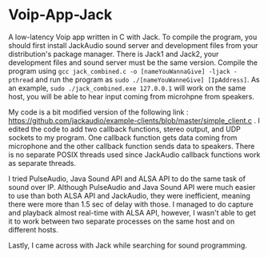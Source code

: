 # Voip-App-Jack
A low-latency Voip app written in C with Jack. To compile the program, you should first install JackAudio sound server and development files from your distribution's package manager. There is Jack1 and Jack2, your development files and sound server must be the same version. Compile the program using `gcc jack_combined.c -o [nameYouWannaGive] -ljack -pthread` and run the program as `sudo ./[nameYouWanneGive] [IpAddress]`. As an example, `sudo ./jack_combined.exe 127.0.0.1` will work on the same host, you will be able to hear input coming from microhpne from speakers.

My code is a bit modified version of the following link : https://github.com/jackaudio/example-clients/blob/master/simple_client.c . I edited the code to add two callback functions, stereo output, and UDP sockets to my program. One callback function gets data coming from microphone and the other callback function sends data to speakers. There is no separate POSIX threads used since JackAudio callback functions work as separate threads.

I tried PulseAudio, Java Sound API and ALSA API to do the same task of sound over IP. Although PulseAudio and Java Sound API were much easier to use than both ALSA API and JackAudio, they were inefficient, meaning there were more than 1.5 sec of delay with those. I managed to do capture and playback almost real-time with ALSA API, however, I wasn't able to get it to work between two separate processes on the same host and on different hosts.

Lastly, I came across with Jack while searching for sound programming. 
